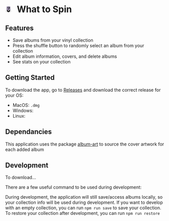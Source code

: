 # <img src="build/icon.png" height=20px style="margin-right:10px"></img> What to Spin

## Features 
- Save albums from your vinyl collection
- Press the shuffle button to randomly select an album from your collection
- Edit album information, covers, and delete albums
- See stats on your collection

## Getting Started
To download the app, go to [Releases](https://github.com/ethanburmane/what-to-spin/releases) and download the correct release for your OS:

- MacOS: `.dmg`
- Windows: 
- Linux:

## Dependancies 
This application uses the package [album-art](https://github.com/lacymorrow/album-art) to source the cover artwork for each added album


## Development
To download...


There are a few useful command to be used during development:

During development, the application will still save/access albums locally, so your collection info will be used during development. If you want to develop with an empty collection, you can run `npm run save` to save your collection. To restore your collection after development, you can run `npm run restore`
